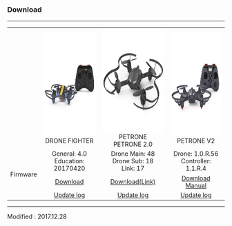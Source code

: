 ### Download

---

<div align="center">
    <table>
        <tr>
            <td><div align="center"></div></td>
            <td>
                <div align="center">
                    <img src="/assets/images/products/drone_fighter_and_controller.jpg" alt="drone_fighter_and_controller" height="240" width="240"><br>
                    DRONE FIGHTER
                </div>
            </td>
            <td>
                <div align="center">
                    <img src="/assets/images/products/petrone.jpg" alt="petrone" height="240" width="240"><br>
                    PETRONE<br>
                    PETRONE 2.0
                </div>
            </td>
            <td>
                <div align="center">
                    <img src="/assets/images/products/petrone_v2_and_controller.jpg" alt="petrone_v2_and_controller" height="240" width="240"><br>
                    PETRONE V2
                </div>
            </td>
        </tr>
        <tr>
            <td rowspan="3">
                <div align="center">Firmware</div>
            </td>
            <td>
                <div align="center">General: 4.0<br>Education: 20170420</div>
            </td>
            <td>
                <div align="center">Drone Main: 48<br>Drone Sub: 18<br>Link: 17</div>
            </td>
            <td>
                <div align="center">Drone: 1.0.R.56<br>Controller: 1.1.R.4</div>
            </td>
        </tr>
            <tr>
                <td>
                    <div align="center"><a href="https://drive.google.com/open?id=1KItchl29rXjVD_lj2C0v-HrOiixLl3Om" target="_blank">Download</a></div>
                </td>
                <td>
                    <div align="center"><a href="https://drive.google.com/open?id=11soOox-oEXHSnVXokrq4jMBBfaH-32eN" target="_blank">Download(Link)</a></div>
                </td>
                <td>
                    <div align="center"><a href="https://drive.google.com/open?id=1OssjNdWTTbhLqQtBwkj7ujgBFfZAJ2uP" target="_blank">Download</a><br>
                    <a href="/documents/kr/products/petrone_v2/manual/update/byrobot_how_to_update_petrone_v2.pdf" target="_blank">Manual</a></div>
                </td>
            </tr>
            <tr>
                <td><div align="center"><a href="/documents/kr/products/dronefighter2017/log/updates/firmware/">Update log</a></div></td>
                <td><div align="center"><a href="/documents/kr/products/petrone/log/updates/firmware/">Update log</a></div></td>
                <td><div align="center"><a href="/documents/kr/products/petrone_v2/log/updates/firmware/">Update log</a></div></td>
            </tr>
    </table>
</div>

---

Modified : 2017.12.28